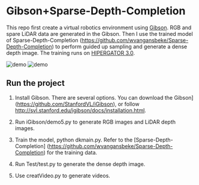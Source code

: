 # Gibson+Sparse-Depth-Completion

This repo first create a virtual robotics environment using [Gibson](https://github.com/StanfordVL/iGibson). RGB and spare LiDAR data are generated in the Gibson. Then I use the trained model of Sparse-Depth-Completion (https://github.com/wvangansbeke/Sparse-Depth-Completion) to perform guided up sampling and generate a dense depth image. The training runs on [HIPERGATOR 3.0](https://www.rc.ufl.edu/services/hipergator/).

![demo](https://github.com/dingkwang/Gibson_Spares_Depth_Completion/blob/main/result/GUSampling1.gif)
![demo](https://github.com/dingkwang/Gibson_Spares_Depth_Completion/blob/main/result/GUSampling2.gif)
## Run the project

1. Install Gibson. There are several options. You can download the Gibson](https://github.com/StanfordVL/iGibson), or follow  http://svl.stanford.edu/igibson/docs/installation.html.

2. Run iGibson/demo5.py to generate RGB images and LiDAR depth images.

3. Train the model, python dkmain.py. Refer to the [Sparse-Depth-Completion] (https://github.com/wvangansbeke/Sparse-Depth-Completion) for the training data. 

4. Run Test/test.py to generate the dense depth image. 

5. Use creatVideo.py to generate videos. 



